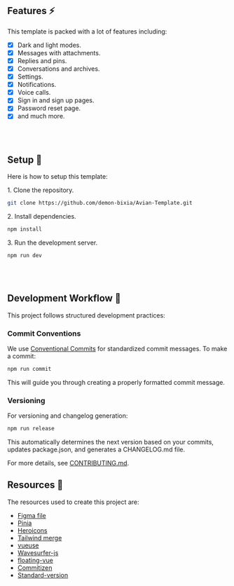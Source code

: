 ## Features ⚡

This template is packed with a lot of features including:

- [x] Dark and light modes.
- [x] Messages with attachments.
- [x] Replies and pins.
- [x] Conversations and archives.
- [x] Settings.
- [x] Notifications.
- [x] Voice calls.
- [x] Sign in and sign up pages.
- [x] Password reset page.
- [x] and much more.

<br/>
<br/>

## Setup 🔧

Here is how to setup this template:

<p>1. Clone the repository.</p>

```bash
git clone https://github.com/demon-bixia/Avian-Template.git
```

<p>2. Install dependencies.</p>

```bash
npm install
```

<p>3. Run the development server.</p>

```bash
npm run dev
```

<br/>
<br/>

## Development Workflow 🔄

This project follows structured development practices:

### Commit Conventions

We use [Conventional Commits](https://www.conventionalcommits.org/) for standardized commit messages. To make a commit:

```bash
npm run commit
```

This will guide you through creating a properly formatted commit message.

### Versioning

For versioning and changelog generation:

```bash
npm run release
```

This automatically determines the next version based on your commits, updates package.json, and generates a CHANGELOG.md file.

For more details, see [CONTRIBUTING.md](./CONTRIBUTING.md).

## Resources 📙

<p>The resources used to create this project are:</p>

- <a href="https://www.figma.com/design/afxhPVpXABmGzKPk146vlz/Avian-Messaging-Old?node-id=0-1&t=zUVzLyhGRmDk1KCn-0">Figma file</a>
- <a href="https://pinia.vuejs.org/">Pinia</a>
- <a href="https://heroicons.com/">Heroicons</a>
- <a href="https://github.com/dcastil/tailwind-merge">Tailwind merge</a>
- <a href="https://vueuse.org/">vueuse</a>
- <a href="https://wavesurfer-js.org/">Wavesurfer-js</a>
- <a href="https://github.com/Akryum/floating-vue">floating-vue</a>
- <a href="https://commitizen.github.io/cz-cli/">Commitizen</a>
- <a href="https://github.com/conventional-changelog/standard-version">Standard-version</a>

